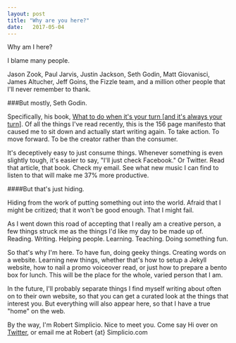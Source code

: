 ```yaml
---
layout: post
title: "Why are you here?"
date:   2017-05-04 
---
```


Why am I here? 

I blame many people. 

Jason Zook, Paul Jarvis, Justin Jackson, Seth Godin, Matt Giovanisci, James Altucher, Jeff Goins, the Fizzle team, and a million other people that I'll never remember to thank.

###But mostly, Seth Godin.

Specifically, his book, [What to do when it's your turn [and it's always your turn]][your-turn-book]. Of all the things I've read recently, this is the 156 page manifesto that caused me to sit down and actually start writing again. To take action. To move forward. To be the creator rather than the consumer. 

It's deceptively easy to just consume things. Whenever something is even slightly tough, it's easier to say, "I'll just check Facebook." Or Twitter. Read that article, that book. Check my email. See what new music I can find to listen to that will make me 37% more productive. 

####But that's just hiding. 

Hiding from the work of putting something out into the world. Afraid that I might be critized; that it won't be good enough. That I might fail. 

As I went down this road of accepting that I really am a creative person, a few things struck me as the things I'd like my day to be made up of. Reading. Writing. Helping people. Learning. Teaching. Doing something fun.

So that's why I'm here. To have fun, doing geeky things. Creating words on a website. Learning new things, whether that's how to setup a Jekyll website, how to nail a promo voiceover read, or just how to prepare a bento box for lunch. This will be the place for the whole, varied person that I am. 

In the future, I'll probably separate things I find myself writing about often on to their own website, so that you can get a curated look at the things that interest you. But everything will also appear here, so that I have a true "home" on the web. 

By the way, I'm Robert Simplicio. Nice to meet you. Come say Hi over on [Twitter][twitter-link], or email me at Robert {at} Simplicio.com

[your-turn-book]: https://www.yourturn.link
[twitter-link]: https://twitter.com/rsimplicio